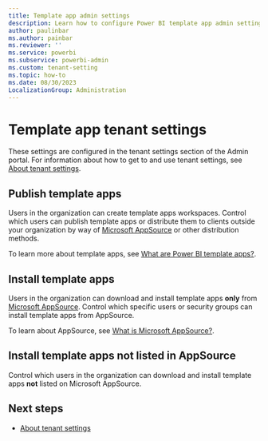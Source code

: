```yaml
---
title: Template app admin settings
description: Learn how to configure Power BI template app admin settings in Fabric.
author: paulinbar
ms.author: painbar
ms.reviewer: ''
ms.service: powerbi
ms.subservice: powerbi-admin
ms.custom: tenant-setting
ms.topic: how-to
ms.date: 08/30/2023
LocalizationGroup: Administration
---
```


# Template app tenant settings

These settings are configured in the tenant settings section of the Admin portal. For information about how to get to and use tenant settings, see [About tenant settings](/power-bi/admin/service-admin-portal-about-tenant-settings).

## Publish template apps

Users in the organization can create template apps workspaces. Control which users can publish template apps or distribute them to clients outside your organization by way of [Microsoft AppSource](https://appsource.microsoft.com) or other distribution methods.

To learn more about template apps, see [What are Power BI template apps?](/power-bi/connect-data/service-template-apps-overview).

## Install template apps

Users in the organization can download and install template apps **only** from [Microsoft AppSource](https://appsource.microsoft.com). Control which specific users or security groups can install template apps from AppSource.

To learn about AppSource, see [What is Microsoft AppSource?](/marketplace/appsource-overview).

## Install template apps not listed in AppSource

Control which users in the organization can download and install template apps **not** listed on Microsoft AppSource.

## Next steps

* [About tenant settings](/power-bi/admin/service-admin-portal-about-tenant-settings)